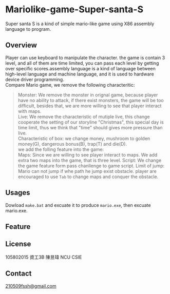 # Mariolike-game-Super-santa-S
  Super santa S is a kind of simple mario-like game using X86 assembly language to program. 
## Overview
 Player can use keyboard to manipulate the character. the game is contain 3 level, and all of them are time limited, you can pass each level by getting over specific scores.assembly language is a kind of language between high-level language and machine language, and it is used to hardware device driver programming.<br> 
Compare Mario game, we remove the following characteritic:<br>
> Monster:  We remove the monster in orignal game, because player have no ability to attack, if there exist monsters, the game will be too difficult, besides that, we are more willing to see that player interact with maps.<br> 
> Live: We remove the characteristic of mutiple live, this change cooperate the setting of our storyline "Christmas", this special day is time limit, thus we think that "time" should gives more pressure than live.<br>
> Characteristic of box: we change money, mushroom to golden money(G), dangerous bonus(B), trap(T) and die(D).<br>
we add the folling feature into the game:<br>
> Maps: Since we are willing to see player interact to maps. We add extra two maps into the game, that is three level.
> Script: We change the game feature form pass chanllenge to game script.
> Limit of jump: Mario can not jump if whe path he jump exist obstacle. player are encouraged to use `Tab` to change maps and conquer the obstacle. 

## Usages
   Dowload `make.bat` and excuate it to produce `mario.exe`, then excuate mario.exe.

## Feature

## License
  105802015 資工3B 陳昱瑋 NCU CSIE 
## Contact
  210509fssh@gmail.com


